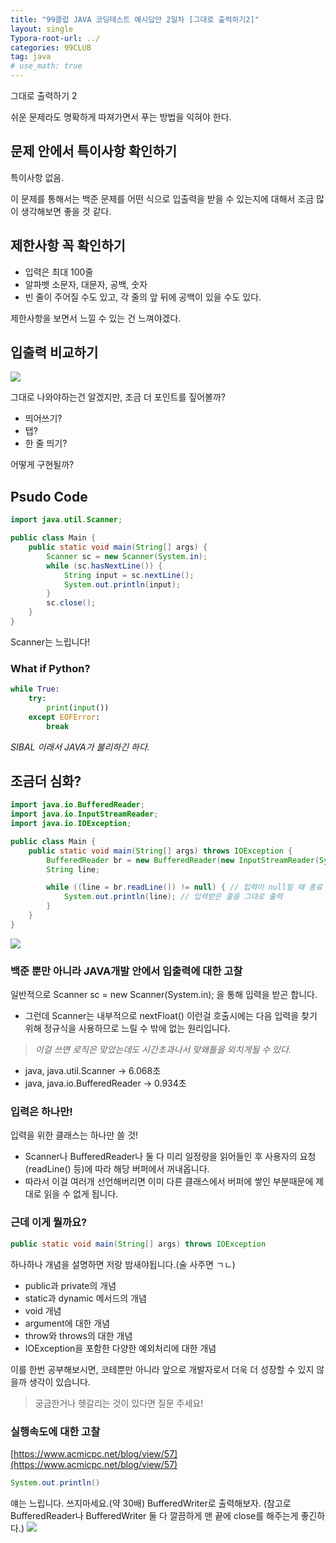```yaml
---
title: "99클럽 JAVA 코딩테스트 예시답안 2일차 [그대로 출력하기2]"
layout: single
Typora-root-url: ../
categories: 99CLUB
tag: java
# use_math: true
---
```

그대로 출력하기 2

쉬운 문제라도 명확하게 따져가면서 푸는 방법을 익혀야 한다.

## 문제 안에서 특이사항 확인하기

특이사항 없음.

이 문제를 통해서는 백준 문제를 어떤 식으로 입출력을 받을 수 있는지에 대해서 조금 많이 생각해보면 좋을 것 같다.

## 제한사항 꼭 확인하기

- 입력은 최대 100줄
- 알파벳 소문자, 대문자, 공백, 숫자
- 빈 줄이 주어질 수도 있고, 각 줄의 앞 뒤에 공백이 있을 수도 있다.

제한사항을 보면서 느낄 수 있는 건 느껴야겠다. 

## 입출력 비교하기

![]({{site.url}}/images/2025-01-14-java-daytwo/io.png)

그대로 나와야하는건 알겠지만, 조금 더 포인트를 짚어볼까?

- 띄어쓰기? 
- 탭?
- 한 줄 띄기?

어떻게 구현될까?

## Psudo Code
```java
import java.util.Scanner;

public class Main {
	public static void main(String[] args) {
		Scanner sc = new Scanner(System.in);
		while (sc.hasNextLine()) {
			String input = sc.nextLine();
			System.out.println(input);
		}
		sc.close();
	}
}
```

Scanner는 느립니다! 

### What if Python?
```python
while True:
    try:
        print(input())
    except EOFError:
        break
```
*SIBAL 이래서 JAVA가 불리하긴 하다.*

## 조금더 심화?
```java
import java.io.BufferedReader;
import java.io.InputStreamReader;
import java.io.IOException;

public class Main {
    public static void main(String[] args) throws IOException {
        BufferedReader br = new BufferedReader(new InputStreamReader(System.in));
        String line;

        while ((line = br.readLine()) != null) { // 입력이 null일 때 종료
            System.out.println(line); // 입력받은 줄을 그대로 출력
        }
    }
}
```

![]({{site.url}}/images/2025-01-14-java-daytwo/compare.png)

### 백준 뿐만 아니라 JAVA개발 안에서 입출력에 대한 고찰
일반적으로 Scanner sc = new Scanner(System.in); 을 통해 입력을 받곤 합니다. 
- 그런데 Scanner는 내부적으로 nextFloat() 이런걸 호출시에는 다음 입력을 찾기 위해 정규식을 사용하므로 느릴 수 밖에 없는 원리입니다. 

>*이걸 쓰면 로직은 맞았는데도 시간초과나서 맞왜틀을 외치게될 수 있다.*

- java, java.util.Scanner -> 6.068초
- java, java.io.BufferedReader -> 0.934초

### 입력은 하나만!
입력을 위한 클래스는 하나만 쓸 것!
- Scanner나 BufferedReader나 둘 다 미리 일정량을 읽어들인 후 사용자의 요청(readLine() 등)에 따라 해당 버퍼에서 꺼내옵니다. 
- 따라서 이걸 여러개 선언해버리면 이미 다른 클래스에서 버퍼에 쌓인 부분때문에 제대로 읽을 수 없게 됩니다.

### 근데 이게 뭘까요?
```java
public static void main(String[] args) throws IOException
```
하나하나 개념을 설명하면 저랑 밤새야됩니다.(술 사주면 ㄱㄴ)
- public과 private의 개념
- static과 dynamic 메서드의 개념
- void 개념
- argument에 대한 개념
- throw와 throws의 대한 개념
- IOException을 포함한 다양한 예외처리에 대한 개념

이를 한번 공부해보시면, 코테뿐만 아니라 앞으로 개발자로서 더욱 더 성장할 수 있지 않을까 생각이 있습니다.
> 궁금한거나 헷갈리는 것이 있다면 질문 주세요!

### 실행속도에 대한 고찰
[https://www.acmicpc.net/blog/view/57](https://www.acmicpc.net/blog/view/57)
```java
System.out.println()
```
얘는 느립니다. 쓰지마세요.(약 30배) BufferedWriter로 출력해보자. (참고로 BufferedReader나 BufferedWriter 둘 다 깔끔하게 맨 끝에 close를 해주는게 좋긴하다.)
![]({{site.url}}/images/2025-01-14-java-daytwo/table.png)